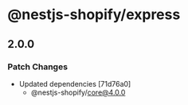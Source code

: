 # @nestjs-shopify/express

## 2.0.0

### Patch Changes

- Updated dependencies [71d76a0]
  - @nestjs-shopify/core@4.0.0

